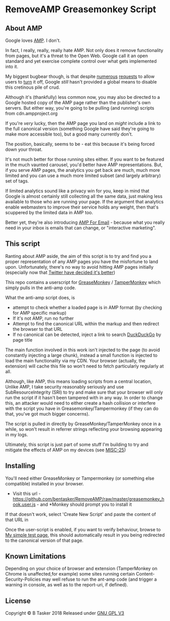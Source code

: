 RemoveAMP Greasemonkey Script
===============================


About AMP 
-----------

Google loves [AMP](https://www.ampproject.org/ "AMP Project"). I don't.

In fact, I really, really, really hate AMP. Not only does it remove functionality from pages, but it's a threat to the Open Web. Google call it an open standard and yet exercise complete control over what gets implemented into it.

My biggest bugbear though, is that despite [numerous](https://productforums.google.com/forum/#!topic/webmasters/8ogdv04Cm-k) [requests](https://productforums.google.com/forum/#!topic/websearch/cQPpu_ee0Y8) to allow users to [turn](https://productforums.google.com/forum/#!topic/webmasters/da0szhOLB1I) it off, Google *still* hasn't provided a global means to disable this cretinous pile of crud.

Although it's (thankfully) less common now, you may also be directed to a Google hosted copy of the AMP page rather than the publisher's own servers. But either way, you're going to be pulling (and running) scripts from cdn.ampproject.org

If you're _very_ lucky, then the AMP page you land on _might_ include a link to the full canonical version (something Google have said they're going to make more accessible too), but a good many currently don't.

The position, basically, seems to be - eat this because it's being forced down your throat.

It's not much better for those running sites either. If you want to be featured in the much vaunted carousel, you'd better have AMP representations. But, if you serve AMP pages, the analytics you get back are much, much more limited and you can use a much more limited subset (and largely arbitrary) set of tags. 

If limited analytics sound like a privacy win for you, keep in mind that Google is almost certainly still collecting all the same data, just making less available to those who are running your page. If the argument that analytics enable webmasters to improve their service holds any weight, then that's scuppered by the limited data in AMP too.

Better yet, they're also introducing [AMP For Email](https://techcrunch.com/2018/02/13/amp-for-email-is-a-terrible-idea/) - because what you really need in your inbox is emails that can change, or "interactive marketing".



This script
-------------

Ranting about AMP aside, the aim of this script is to try and find you a proper representation of any AMP pages you have the misfortune to land upon. Unfortunately, there's no way to avoid hitting AMP pages initially (especially now that [Twitter have decided it's better](https://searchengineland.com/twitter-ramps-amp-278300))

This repo contains a userscript for [GreaseMonkey](https://addons.mozilla.org/en-GB/firefox/addon/greasemonkey/) / [TamperMonkey](https://chrome.google.com/webstore/detail/tampermonkey/dhdgffkkebhmkfjojejmpbldmpobfkfo?hl=en) which simply pulls in the anti-amp code.

What the anti-amp script does, is 

* attempt to check whether a loaded page is in AMP format (by checking for AMP specific markup)
* If it's not AMP, run no further
* Attempt to find the canonical URL within the markup and then redirect the browser to that URL
* If no canonical can be detected, inject a link to search [DuckDuckGo](https://duckduckgo.com/) by page title

The main function involved in this work isn't injected to the page (to avoid constantly injecting a large chunk), instead a small function is injected to load the main functionality via my CDN. Your browser (actually, the extension) will cache this file so won't need to fetch particularly regularly at all.

Although, like AMP, this means loading scripts from a central location, Unlike AMP, I take security reasonably seriously and use SubResourceIntegrity (SRI) to try and make sure that your browser will only run the script if it hasn't been tampered with in any way. In order to change this, an attacker would need to either create a hash collision or interfere with the script you have in Greasemonkey/Tampermonkey (if they can do that, you've got much bigger concerns).

The script is pulled in directly by GreaseMonkey/TamperMonkey once in a while, so won't result in referrer strings reflecting your browsing appearing in my logs.

Ultimately, this script is just part of some stuff I'm building to try and mitigate the effects of AMP on my devices (see [MISC-25](https://projects.bentasker.co.uk/jira_projects/browse/MISC-25.html))



Installing
-----------

You'll need either GreaseMonkey or Tampermonkey (or something else compatible) installed in your browser.

* Visit this url - https://github.com/bentasker/RemoveAMP/raw/master/greasemonkey_hook.user.js - and *Monkey should prompt you to install it

If that  doesn't work, select 'Create New Script' and paste the content of that URL in

Once the user-script is enabled, if you want to verify behaviour, browse to [My simple test page](https://projectsstatic.bentasker.co.uk/MISC/MISC25/bad.html), this should automatically result in you being redirected to the canonical version of that page.




Known Limitations
------------------

Depending on your choice of browser and extension (TamperMonkey on Chrome is unaffected,for example) some sites running certain Content-Security-Policies may well refuse to run the ant-amp code (and trigger a warning in console, as well as to the report-uri, if defined).



License
--------

Copyright &copy; B Tasker 2018
Released under [GNU GPL V3](https://github.com/bentasker/RemoveAMP/blob/master/LICENSE)


